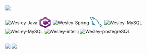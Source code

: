 ##

<picture>
  <source
    srcset="https://github-readme-stats.vercel.app/api?username=CharlesSales&show_icons=true&theme=dark"
    srcset="https://github-readme-stats.vercel.app/api?username=CharlesSales&show_icons=true&theme=dracule"
    media="(prefers-color-scheme: dracule)"
  />
  <source
    srcset="https://github-readme-stats.vercel.app/api?username=CharlesSales&show_icons=true"
    media="(prefers-color-scheme: dracule ), (prefers-color-scheme: dracule)"
  />
  <img src="https://github-readme-stats.vercel.app/api?username=CharlesSales&show_icons=true" />
</picture>



<div style="display: inline_block"><br>
      <img align="center" alt="Wesley-Java" height="35" width="50" src="https://cdn.jsdelivr.net/gh/devicons/devicon@latest/icons/java/java-original-wordmark.svg" /> 
      <img align="center" alt="Wesley-C" height="35" width="40" src="https://raw.githubusercontent.com/devicons/devicon/master/icons/csharp/csharp-original.svg">
      <img align="center" alt="Wesley-Spring" height="35" width="50" src="https://cdn.jsdelivr.net/gh/devicons/devicon@latest/icons/spring/spring-original-wordmark.svg" />
      <img align="center" alt="Wesley-MySQL" height="35" width="40" src="https://raw.githubusercontent.com/devicons/devicon/master/icons/mysql/mysql-original.svg">
      <img align="center" alt="Wesley-MySQL" height="35" width="40" src="https://cdn.jsdelivr.net/gh/devicons/devicon@latest/icons/git/git-original.svg" />
  <img align="center" alt="Wesley-MySQL" height="35" width="40" src="https://cdn.jsdelivr.net/gh/devicons/devicon@latest/icons/eclipse/eclipse-original.svg" />
  <img align="center" alt="Wesley-intellij" height="35" width="40" src="https://cdn.jsdelivr.net/gh/devicons/devicon@latest/icons/intellij/intellij-original.svg" />
      <img align="center" alt="Wesley-postegreSQL" height="35" width="40" src="https://cdn.jsdelivr.net/gh/devicons/devicon@latest/icons/postgresql/postgresql-original-wordmark.svg" />

                   
</div>

##

<div> 
  <a href="https://www.linkedin.com/in/c-henrique-sales/" target="_blank"><img src="https://img.shields.io/badge/-LinkedIn-%230077B5?style=for-the-badge&logo=linkedin&logoColor=white" target="_blank"></a> 
  <a href = "mailto:salleshenrique13@gmail.com"><img src="https://img.shields.io/badge/-Gmail-%23333?style=for-the-badge&logo=gmail&logoColor=white" target="_blank"></a>
 
</div>

##
